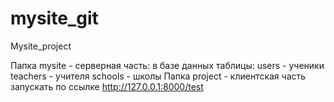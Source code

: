 # mysite_git
Mysite_project


Папка mysite - серверная часть:
  в базе данных таблицы:
  users - ученики
  teachers - учителя
  schools - школы
Папка project - клиентская часть 
запускать по ссылке http://127.0.0.1:8000/test
